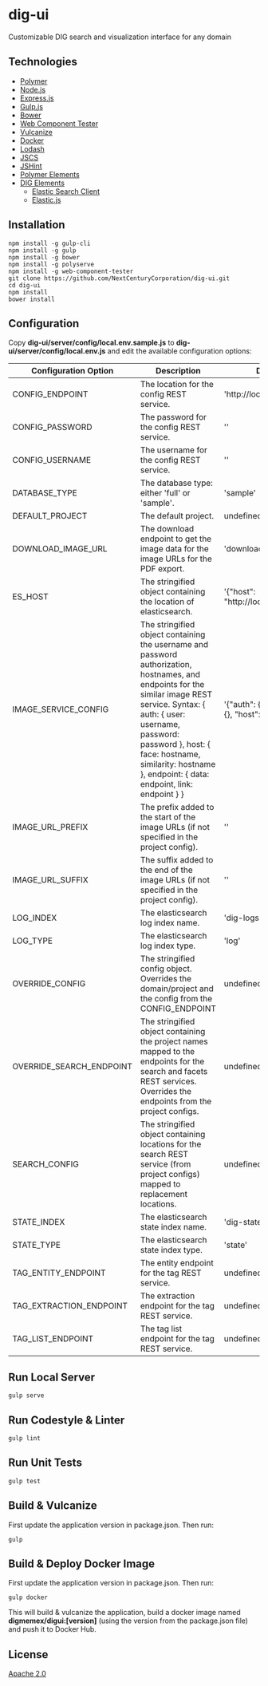 # dig-ui
Customizable DIG search and visualization interface for any domain

## Technologies
* [Polymer](https://github.com/Polymer/polymer)
* [Node.js](https://nodejs.org/en/)
* [Express.js](http://expressjs.com)
* [Gulp.js](http://gulpjs.com)
* [Bower](https://bower.io/)
* [Web Component Tester](https://github.com/Polymer/web-component-tester)
* [Vulcanize](https://github.com/Polymer/polymer-bundler)
* [Docker](https://www.docker.com/)
* [Lodash](https://lodash.com/)
* [JSCS](http://jscs.info/)
* [JSHint](http://jshint.com/)
* [Polymer Elements](https://www.webcomponents.org/author/PolymerElements)
* [DIG Elements](https://github.com/DigElements)
  * [Elastic Search Client](https://www.elastic.co/guide/en/elasticsearch/client/javascript-api/current/index.html)
  * [Elastic.js](https://github.com/fullscale/elastic.js/)

## Installation
```
npm install -g gulp-cli
npm install -g gulp
npm install -g bower
npm install -g polyserve
npm install -g web-component-tester
git clone https://github.com/NextCenturyCorporation/dig-ui.git
cd dig-ui
npm install
bower install
```

## Configuration
Copy **dig-ui/server/config/local.env.sample.js** to **dig-ui/server/config/local.env.js** and edit the available configuration options:

Configuration Option | Description | Default
---------------------|-------------|--------
CONFIG_ENDPOINT | The location for the config REST service. | 'http://localhost:1234'
CONFIG_PASSWORD | The password for the config REST service. | ''
CONFIG_USERNAME | The username for the config REST service. | ''
DATABASE_TYPE | The database type:  either 'full' or 'sample'. | 'sample'
DEFAULT_PROJECT | The default project. | undefined
DOWNLOAD_IMAGE_URL | The download endpoint to get the image data for the image URLs for the PDF export. | 'downloadImage'
ES_HOST | The stringified object containing the location of elasticsearch. | '{"host": "http://localhost:9200"}'
IMAGE_SERVICE_CONFIG | The stringified object containing the username and password authorization, hostnames, and endpoints for the similar image REST service.  Syntax:  { auth: { user: username, password: password }, host: { face: hostname, similarity: hostname }, endpoint: { data: endpoint, link: endpoint } } | '{"auth": {}, "endpoint": {}, "host": {}}'
IMAGE_URL_PREFIX | The prefix added to the start of the image URLs (if not specified in the project config). | ''
IMAGE_URL_SUFFIX | The suffix added to the end of the image URLs (if not specified in the project config). | ''
LOG_INDEX | The elasticsearch log index name. | 'dig-logs'
LOG_TYPE | The elasticsearch log index type. | 'log'
OVERRIDE_CONFIG | The stringified config object.  Overrides the domain/project and the config from the CONFIG_ENDPOINT | undefined
OVERRIDE_SEARCH_ENDPOINT | The stringified object containing the project names mapped to the endpoints for the search and facets REST services.  Overrides the endpoints from the project configs. | undefined
SEARCH_CONFIG | The stringified object containing locations for the search REST service (from project configs) mapped to replacement locations. | undefined
STATE_INDEX | The elasticsearch state index name. | 'dig-states'
STATE_TYPE | The elasticsearch state index type. | 'state'
TAG_ENTITY_ENDPOINT | The entity endpoint for the tag REST service. | undefined
TAG_EXTRACTION_ENDPOINT | The extraction endpoint for the tag REST service. | undefined
TAG_LIST_ENDPOINT | The tag list endpoint for the tag REST service. | undefined

## Run Local Server
```
gulp serve
```

## Run Codestyle & Linter
```
gulp lint
```

## Run Unit Tests
```
gulp test
```

## Build & Vulcanize
First update the application version in package.json.  Then run:

```
gulp
```

## Build & Deploy Docker Image
First update the application version in package.json.  Then run:

```
gulp docker
```

This will build & vulcanize the application, build a docker image named **digmemex/digui:[version]** (using the version from the package.json file) and push it to Docker Hub.

## License

[Apache 2.0](https://github.com/NextCenturyCorporation/dig-ui/blob/master/LICENSE)

